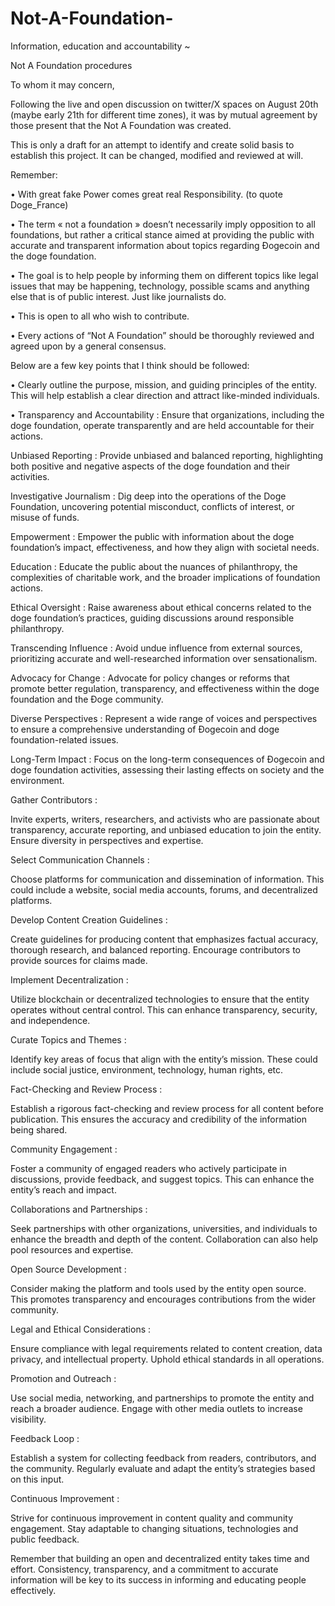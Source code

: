 # Not-A-Foundation-
Information, education and accountability ~

Not A Foundation procedures



To whom it may concern,

Following the live and open discussion on twitter/X spaces on August 20th (maybe early 21th for different time zones), it was by mutual agreement by those present that the Not A Foundation was created. 

This is only a draft for an attempt to identify and create solid basis to establish this project. It can be changed, modified and reviewed at will. 

Remember:



• With great fake Power comes great real Responsibility. (to quote Doge_France)



• The term « not a foundation » doesn’t necessarily imply opposition to all foundations, but rather a critical stance aimed at providing the public with accurate and transparent information about topics regarding Ðogecoin and the doge foundation. 

• The goal is to help people by informing them on different topics like legal issues that may be happening, technology, possible scams and anything else that is of public interest. Just like journalists do. 

• This is open to all who wish to contribute. 

• Every actions of “Not A Foundation” should be thoroughly reviewed and agreed upon by a general consensus. 



Below are a few key points that I think should be followed:

• Clearly outline the purpose, mission, and guiding principles of the entity. This will help establish a clear direction and attract like-minded individuals.

• Transparency and Accountability : Ensure that organizations, including the doge foundation, operate transparently and are held accountable for their actions.



Unbiased Reporting : Provide unbiased and balanced reporting, highlighting both positive and negative aspects of the doge foundation and their activities.



Investigative Journalism : Dig deep into the operations of the Doge Foundation, uncovering potential misconduct, conflicts of interest, or misuse of funds. 



Empowerment : Empower the public with information about the doge foundation’s impact, effectiveness, and how they align with societal needs.



Education : Educate the public about the nuances of philanthropy, the complexities of charitable work, and the broader implications of foundation actions.



Ethical Oversight : Raise awareness about ethical concerns related to the doge foundation’s practices, guiding discussions around responsible philanthropy.



Transcending Influence : Avoid undue influence from external sources, prioritizing accurate and well-researched information over sensationalism.



Advocacy for Change : Advocate for policy changes or reforms that promote better regulation, transparency, and effectiveness within the doge foundation and the Ðoge community. 



Diverse Perspectives : Represent a wide range of voices and perspectives to ensure a comprehensive understanding of Ðogecoin and doge foundation-related issues.



Long-Term Impact : Focus on the long-term consequences of Ðogecoin and doge foundation activities, assessing their lasting effects on society and the environment.



Gather Contributors :

Invite experts, writers, researchers, and activists who are passionate about transparency, accurate reporting, and unbiased education to join the entity. Ensure diversity in perspectives and expertise.



Select Communication Channels :

Choose platforms for communication and dissemination of information. This could include a website, social media accounts, forums, and decentralized platforms.



Develop Content Creation Guidelines :

Create guidelines for producing content that emphasizes factual accuracy, thorough research, and balanced reporting. Encourage contributors to provide sources for claims made.



Implement Decentralization :

Utilize blockchain or decentralized technologies to ensure that the entity operates without central control. This can enhance transparency, security, and independence.



Curate Topics and Themes :

Identify key areas of focus that align with the entity’s mission. These could include social justice, environment, technology, human rights, etc.



Fact-Checking and Review Process :

Establish a rigorous fact-checking and review process for all content before publication. This ensures the accuracy and credibility of the information being shared.



Community Engagement :

Foster a community of engaged readers who actively participate in discussions, provide feedback, and suggest topics. This can enhance the entity’s reach and impact.



Collaborations and Partnerships :

Seek partnerships with other organizations, universities, and individuals to enhance the breadth and depth of the content. Collaboration can also help pool resources and expertise.



Open Source Development :

Consider making the platform and tools used by the entity open source. This promotes transparency and encourages contributions from the wider community.



Legal and Ethical Considerations :

Ensure compliance with legal requirements related to content creation, data privacy, and intellectual property. Uphold ethical standards in all operations.



Promotion and Outreach :

Use social media, networking, and partnerships to promote the entity and reach a broader audience. Engage with other media outlets to increase visibility.



Feedback Loop :

Establish a system for collecting feedback from readers, contributors, and the community. Regularly evaluate and adapt the entity’s strategies based on this input.



Continuous Improvement :

Strive for continuous improvement in content quality and community engagement. Stay adaptable to changing situations, technologies and public feedback. 



Remember that building an open and decentralized entity takes time and effort. Consistency, transparency, and a commitment to accurate information will be key to its success in informing and educating people effectively.

